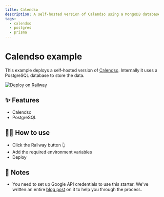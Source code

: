 ```yaml
---
title: Calendso
description: A self-hosted version of Calendso using a MongoDB database
tags:
  - calendso
  - postgres
  - prisma
---
```


# Calendso example

This example deploys a self-hosted version of [Calendso](https://calendso.com/). Internally it uses a PostgreSQL database to store the data.

[![Deploy on Railway](https://railway.app/button.svg)](https://railway.app/new/template?template=https%3A%2F%2Fgithub.com%2Frailwayapp%2Fexamples%2Ftree%2Fmaster%2Fexamples%2Fcalendso&plugins=postgresql&envs=GOOGLE_API_CREDENTIALS%2CNEXTAUTH_URL&NEXTAUTH_URLDefault=http%3A%2F%2Flocalhost%3A3000%2F)

## ✨ Features

- Calendso
- PostgreSQL

## 💁‍♀️ How to use

- Click the Railway button 👆
- Add the required environment variables
- Deploy

## 📝 Notes

- You need to set up Google API credentials to use this starter. We've written an entire [blog post](http://blog.railway.app/calendso) on it to help you through the process.
